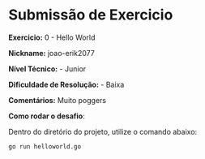 # Submissão de Exercicio

**Exercicio:** 0 - Hello World

**Nickname:** joao-erik2077

**Nível Técnico:** - Junior

**Dificuldade de Resolução:** - Baixa

**Comentários:** Muito poggers

**Como rodar o desafio**: 

Dentro do diretório do projeto, utilize o comando abaixo: 
```bash
go run helloworld.go
```
